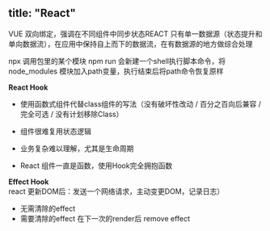 title: "React"
---

VUE 
双向绑定，强调在不同组件中同步状态REACT 只有单一数据源（状态提升和单向数据流），在应用中保持自上而下的数据流，在有数据源的地方做综合处理

npx 调用包里的某个模块 npm run 会新建一个shell执行脚本命令，将node_modules 模块加入path变量，执行结束后将path命令恢复原样

**React Hook**

- 使用函数式组件代替class组件的写法（没有破坏性改动 / 百分之百向后兼容 / 完全可选 / 没有计划移除Class）

- 组件很难复用状态逻辑

- 业务复杂难以理解，尤其是生命周期

- React 组件一直是函数，使用Hook完全拥抱函数

**Effect Hook** react 更新DOM后：发送一个网络请求，主动变更DOM，记录日志）

- 无需清除的effect
- 需要清除的effect 在下一次的render后 remove effect 

